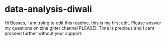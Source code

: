 # data-analysis-diwali 
Hi Bosses, I am trying to edit this readme, this is my first edit.
Please answer my questions on zine gitter channel PLEASE!. Time is precious and I cant proceed further without your support.

